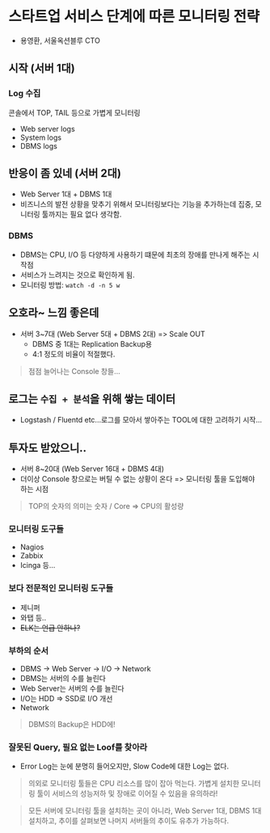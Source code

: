 # 스타트업 서비스 단계에 따른 모니터링 전략
- 용영환, 서울옥션블루 CTO

## 시작 (서버 1대)

### Log 수집
콘솔에서 TOP, TAIL 등으로 가볍게 모니터링
- Web server logs
- System logs
- DBMS logs

## 반응이 좀 있네 (서버 2대)
- Web Server 1대 + DBMS 1대
- 비즈니스의 발전 상황을 맞추기 위해서 모니터링보다는 기능을 추가하는데 집중, 모니터링 툴까지는 필요 없다 생각함.

### DBMS
- DBMS는 CPU, I/O 등 다양하게 사용하기 떄문에 최초의 장애를 만나게 해주는 시작점
- 서비스가 느려지는 것으로 확인하게 됨.
- 모니터링 방법: `watch -d -n 5 w`

## 오호라~ 느낌 좋은데
- 서버 3~7대 (Web Server 5대 + DBMS 2대) => Scale OUT
  - DBMS 중 1대는 Replication Backup용
  - 4:1 정도의 비율이 적절했다.

> 점점 늘어나는 Console 창들...

## 로그는 `수집 + 분석`을 위해 쌓는 데이터
- Logstash / Fluentd etc...로그를 모아서 쌓아주는 TOOL에 대한 고려하기 시작...

## 투자도 받았으니..
- 서버 8~20대 (Web Server 16대 + DBMS 4대)
- 더이상 Console 창으로는 버틸 수 없는 상황이 온다 => 모니터링 툴을 도입해야 하는 시점

> TOP의 숫자의 의미는 숫자 / Core => CPU의 활성량

### 모니터링 도구들
- Nagios
- Zabbix
- Icinga 등...

### 보다 전문적인 모니터링 도구들
- 제니퍼
- 와탭 등..
- ~~ELK는 언급 안하나?~~

### 부하의 순서
- DBMS -> Web Server -> I/O -> Network
- DBMS는 서버의 수를 늘린다
- Web Server는 서버의 수를 늘린다
- I/O는 HDD => SSD로 I/O 개선
- Network

> DBMS의 Backup은 HDD에!

### 잘못된 Query, 필요 없는 Loof를 찾아라
- Error Log는 눈에 분명히 들어오지만, Slow Code에 대한 Log는 없다.

> 의외로 모니터링 툴들은 CPU 리소스를 많이 잡아 먹는다. 가볍게 설치한 모니터링 툴이 서비스의 성능저하 및 장애로 이어질 수 있음을 유의하라!

> 모든 서버에 모니터링 툴을 설치하는 곳이 아니라, Web Server 1대, DBMS 1대 설치하고, 추이를 살펴보면 나머지 서버들의 추이도 유추가 가능하다.
